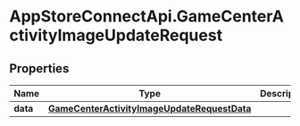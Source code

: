 # AppStoreConnectApi.GameCenterActivityImageUpdateRequest

## Properties

Name | Type | Description | Notes
------------ | ------------- | ------------- | -------------
**data** | [**GameCenterActivityImageUpdateRequestData**](GameCenterActivityImageUpdateRequestData.md) |  | 


